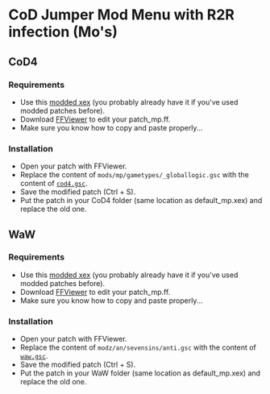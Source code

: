 # CoD Jumper Mod Menu with R2R infection (Mo's)


## CoD4

### Requirements
- Use this [modded xex](https://www.mediafire.com/file/gjqtjnjo8r9jco6/default_mp.xex/file) (you probably already have it if you've used modded patches before).
- Download [FFViewer](https://www.mediafire.com/file/bws8h3cjv0qvkjm/ffViewer.rar/file) to edit your patch_mp.ff.
- Make sure you know how to copy and paste properly...

### Installation
- Open your patch with FFViewer.
- Replace the content of `mods/mp/gametypes/_globallogic.gsc` with the content of [`cod4.gsc`](https://bitbucket.org/clement_dreptin/mos/raw/9c5d0a84c8977c35199b51fcf960f163799dd154/cod4.gsc).
- Save the modified patch (Ctrl + S).
- Put the patch in your CoD4 folder (same location as default_mp.xex) and replace the old one.


## WaW

### Requirements
- Use this [modded xex](https://www.mediafire.com/file/v7cib6gjuy6hetg/default_mp.xex/file) (you probably already have it if you've used modded patches before).
- Download [FFViewer](https://www.mediafire.com/file/bws8h3cjv0qvkjm/ffViewer.rar/file) to edit your patch_mp.ff.
- Make sure you know how to copy and paste properly...

### Installation
- Open your patch with FFViewer.
- Replace the content of `modz/an/sevensins/anti.gsc` with the content of [`waw.gsc`](https://bitbucket.org/clement_dreptin/mos/raw/9c5d0a84c8977c35199b51fcf960f163799dd154/waw.gsc).
- Save the modified patch (Ctrl + S).
- Put the patch in your WaW folder (same location as default_mp.xex) and replace the old one.